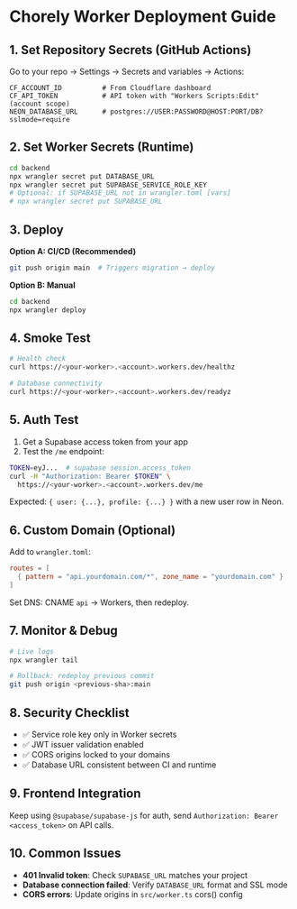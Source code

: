 # Chorely Worker Deployment Guide

## 1. Set Repository Secrets (GitHub Actions)

Go to your repo → Settings → Secrets and variables → Actions:

```
CF_ACCOUNT_ID          # From Cloudflare dashboard
CF_API_TOKEN           # API token with "Workers Scripts:Edit" (account scope)
NEON_DATABASE_URL      # postgres://USER:PASSWORD@HOST:PORT/DB?sslmode=require
```

## 2. Set Worker Secrets (Runtime)

```bash
cd backend
npx wrangler secret put DATABASE_URL
npx wrangler secret put SUPABASE_SERVICE_ROLE_KEY
# Optional: if SUPABASE_URL not in wrangler.toml [vars]
# npx wrangler secret put SUPABASE_URL
```

## 3. Deploy

**Option A: CI/CD (Recommended)**
```bash
git push origin main  # Triggers migration → deploy
```

**Option B: Manual**
```bash
cd backend
npx wrangler deploy
```

## 4. Smoke Test

```bash
# Health check
curl https://<your-worker>.<account>.workers.dev/healthz

# Database connectivity
curl https://<your-worker>.<account>.workers.dev/readyz
```

## 5. Auth Test

1. Get a Supabase access token from your app
2. Test the `/me` endpoint:

```bash
TOKEN=eyJ...  # supabase session.access_token
curl -H "Authorization: Bearer $TOKEN" \
  https://<your-worker>.<account>.workers.dev/me
```

Expected: `{ user: {...}, profile: {...} }` with a new user row in Neon.

## 6. Custom Domain (Optional)

Add to `wrangler.toml`:
```toml
routes = [
  { pattern = "api.yourdomain.com/*", zone_name = "yourdomain.com" }
]
```

Set DNS: CNAME `api` → Workers, then redeploy.

## 7. Monitor & Debug

```bash
# Live logs
npx wrangler tail

# Rollback: redeploy previous commit
git push origin <previous-sha>:main
```

## 8. Security Checklist

- ✅ Service role key only in Worker secrets
- ✅ JWT issuer validation enabled
- ✅ CORS origins locked to your domains
- ✅ Database URL consistent between CI and runtime

## 9. Frontend Integration

Keep using `@supabase/supabase-js` for auth, send `Authorization: Bearer <access_token>` on API calls.

## 10. Common Issues

- **401 Invalid token**: Check `SUPABASE_URL` matches your project
- **Database connection failed**: Verify `DATABASE_URL` format and SSL mode
- **CORS errors**: Update origins in `src/worker.ts` cors() config
